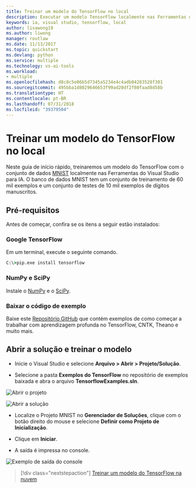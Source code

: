 ```yaml
---
title: Treinar um modelo do TensorFlow no local
description: Executar um modelo TensorFlow localmente nas Ferramentas de IA para Visual Studio
keywords: ia, visual studio, tensorflow, local
author: lisawong19
ms.author: liwong
manager: routlaw
ms.date: 11/13/2017
ms.topic: quickstart
ms.devlang: python
ms.service: multiple
ms.technology: vs-ai-tools
ms.workload:
- multiple
ms.openlocfilehash: d8c8c5e06b5d7345a5234e4c4adb04283528f301
ms.sourcegitcommit: 495bba1d8029646653f99ad20df2f80faad8d58b
ms.translationtype: HT
ms.contentlocale: pt-BR
ms.lasthandoff: 07/31/2018
ms.locfileid: "39379504"
---
```

# <a name="train-a-tensorflow-model-locally"></a>Treinar um modelo do TensorFlow no local

Neste guia de início rápido, treinaremos um modelo do TensorFlow com o conjunto de dados [MNIST](http://yann.lecun.com/exdb/mnist/) localmente nas Ferramentas do Visual Studio para IA.
O banco de dados MNIST tem um conjunto de treinamento de 60 mil exemplos e um conjunto de testes de 10 mil exemplos de dígitos manuscritos.

## <a name="prerequisites"></a>Pré-requisitos

Antes de começar, confira se os itens a seguir estão instalados:

### <a name="google-tensorflow"></a>Google TensorFlow

Em um terminal, execute o seguinte comando.
```cmd
C:\>pip.exe install tensorflow
```

### <a name="numpy-and-scipy"></a>NumPy e SciPy
Instale o [NumPy](https://www.lfd.uci.edu/~gohlke/pythonlibs/#numpy) e o [SciPy](https://www.lfd.uci.edu/~gohlke/pythonlibs/#scipy).

### <a name="download-sample-code"></a>Baixar o código de exemplo
Baixe este [Repositório GitHub](https://github.com/Microsoft/samples-for-ai) que contém exemplos de como começar a trabalhar com aprendizagem profunda no TensorFlow, CNTK, Theano e muito mais.

## <a name="open-solution-and-train-model"></a>Abrir a solução e treinar o modelo

- Inicie o Visual Studio e selecione **Arquivo > Abrir > Projeto/Solução**.

- Selecione a pasta **Exemplos do TensorFlow** no repositório de exemplos baixada e abra o arquivo **TensorflowExamples.sln**.

![Abrir o projeto](media\tensorflow-local\open-project.png)

![Abrir a solução](media\tensorflow-local\open-solution.png)

- Localize o Projeto MNIST no **Gerenciador de Soluções**, clique com o botão direito do mouse e selecione **Definir como Projeto de Inicialização**.

- Clique em **Iniciar**.

- A saída é impressa no console.

![Exemplo de saída do console](media\tensorflow-local\console-output.png)

> [!div class="nextstepaction"]
> [Treinar um modelo do TensorFlow na nuvem](tensorflow-vm.md)